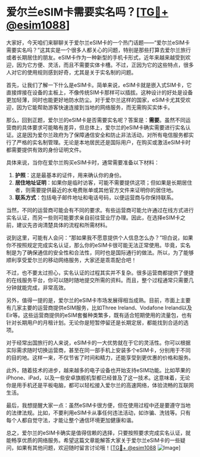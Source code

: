 # 爱尔兰eSIM卡需要实名吗？[[TG💪+ @esim1088](https://t.me/s/esim1088)]

大家好，今天咱们来聊聊关于爱尔兰eSIM卡的一个热门话题——“爱尔兰eSIM卡需要实名吗？”这其实是一个很多人都关心的问题，特别是那些打算去爱尔兰旅行或者长期居住的朋友。eSIM卡作为一种新型的手机卡形式，近年来越来越受到欢迎，因为它方便、灵活，而且不需要实体卡槽。不过，正因为它的这些特点，很多人对它的使用规则感到好奇，尤其是关于实名制的问题。

首先，让我们了解一下什么是eSIM卡。简单来说，eSIM卡就是嵌入式SIM卡，它直接焊接在设备的主板上，不像传统SIM卡那样可以插拔。这种设计的好处是设备更加轻薄，同时也能更好地防水防尘。对于爱尔兰这样的国家，eSIM卡尤其受欢迎，因为它能帮助游客快速连接到当地的网络服务，而无需购买实体卡。

那么，回到正题，爱尔兰的eSIM卡是否需要实名呢？答案是：**需要**。虽然不同运营商的具体要求可能略有差异，但总体上，爱尔兰的eSIM卡确实需要进行实名认证。这是因为爱尔兰政府为了保障通信安全和防止非法活动，对所有电信服务都实行了严格的实名制管理。无论是本地居民还是国际用户，在购买或激活eSIM卡时都需要提供有效的身份证明文件。

具体来说，当你在爱尔兰购买eSIM卡时，通常需要准备以下材料：
1. **护照**：这是最基本的证件，用来确认你的身份。
2. **居住地址证明**：如果你是临时访客，可能不需要提供这项；但如果是长期居住者，则需要提供最近的水电费账单或其他官方文件来证明你的居住地。
3. **联系方式**：包括电子邮件地址和电话号码，以便运营商与你保持联系。

当然，不同的运营商可能会有不同的要求。有些运营商可能允许通过在线方式进行实名认证，而另一些则可能要求亲自前往营业厅办理。因此，在选择eSIM卡之前，建议先咨询清楚具体的流程和所需材料。

说到这里，可能有人会问：“那如果我不愿意提供个人信息怎么办？”坦白说，如果你不按照规定完成实名认证，那么你的eSIM卡很可能无法正常使用。毕竟，实名制是为了确保通信的安全性和合法性，同时也是国际通行的做法。所以，为了能够顺利享受爱尔兰的移动网络服务，大家还是乖乖配合吧！

不过，也不要太过担心，实名认证的过程其实并不复杂。很多运营商都提供了便捷的在线服务平台，你可以随时随地提交所需的资料。而且，整个过程通常只需要几分钟就能完成，非常高效。

另外，值得一提的是，爱尔兰的eSIM卡市场发展得相当成熟。目前，市面上主要有几家主要的运营商提供eSIM服务，比如Three Ireland、Vodafone Ireland以及Eir等。这些运营商提供的eSIM套餐种类繁多，既有适合短期使用的流量包，也有针对长期用户的月租计划。无论你是短暂停留还是长期定居，都能找到合适的选项。

对于经常出国旅行的人来说，eSIM卡的一大优势就在于它的灵活性。你可以根据实际需求随时切换运营商，甚至在同一部手机上安装多个eSIM卡，分别用于不同的目的地。这样一来，不仅节省了时间和精力，还能享受到更优惠的价格和服务。

此外，随着技术的进步，越来越多的电子设备也开始支持eSIM功能。比如苹果的iPhone、iPad，以及一些安卓旗舰机型都已经普及了这一技术。这意味着，无论你是用手机还是平板电脑，都可以轻松接入爱尔兰的高速网络，体验流畅的互联网生活。

最后，我想提醒大家一点：虽然eSIM卡很方便，但在使用过程中还是要遵守当地的法律法规。比如，不要利用eSIM卡从事任何违法活动，如诈骗、洗钱等。只有每个人都自觉守法，才能让整个通信环境更加健康和谐。

总之，爱尔兰的eSIM卡确实是值得信赖的选择，只要按照要求完成实名认证，就能畅享优质的网络服务。希望这篇文章能解答大家关于爱尔兰eSIM卡的一些疑问，如果有其他问题，欢迎随时留言讨论哦！[[TG💪+ @esim1088](https://t.me/s/esim1088) ![Image](https://i.postimg.cc/4NQfJmqS/Snipaste-2025-05-13-00-14-12.png)]